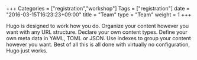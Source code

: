 +++
Categories = ["registration","workshop"]
Tags = ["registration"]
date = "2016-03-15T16:23:23+09:00"
title = "Team"
type = "Team"
weight = 1
+++

Hugo is designed to work how you do.
Organize your content however you want with any URL structure.
Declare your own content types.
Define your own meta data in YAML, TOML or JSON.
Use indexes to group your content however you want.
Best of all this is all done with virtually no configuration, Hugo
just works.
